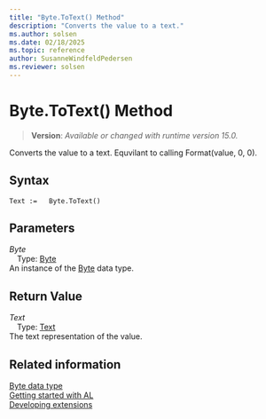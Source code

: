 ```yaml
---
title: "Byte.ToText() Method"
description: "Converts the value to a text."
ms.author: solsen
ms.date: 02/18/2025
ms.topic: reference
author: SusanneWindfeldPedersen
ms.reviewer: solsen
---
```

[//]: # (START>DO_NOT_EDIT)
[//]: # (IMPORTANT:Do not edit any of the content between here and the END>DO_NOT_EDIT.)
[//]: # (Any modifications should be made in the .xml files in the ModernDev repo.)
# Byte.ToText() Method
> **Version**: _Available or changed with runtime version 15.0._

Converts the value to a text. Equvilant to calling Format(value, 0, 0).


## Syntax
```AL
Text :=   Byte.ToText()
```
## Parameters
*Byte*  
&emsp;Type: [Byte](byte-data-type.md)  
An instance of the [Byte](byte-data-type.md) data type.  

## Return Value
*Text*  
&emsp;Type: [Text](../text/text-data-type.md)  
The text representation of the value.


[//]: # (IMPORTANT: END>DO_NOT_EDIT)
## Related information
[Byte data type](byte-data-type.md)  
[Getting started with AL](../../devenv-get-started.md)  
[Developing extensions](../../devenv-dev-overview.md)